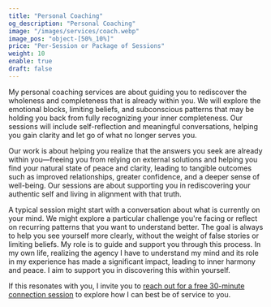 ```yaml
---
title: "Personal Coaching"
og_description: "Personal Coaching"
image: "/images/services/coach.webp"
image_pos: "object-[50%_10%]"
price: "Per-Session or Package of Sessions"
weight: 10
enable: true
draft: false
---
```

My personal coaching services are about guiding you to rediscover the wholeness and completeness that is already within you. We will explore the emotional blocks, limiting beliefs, and subconscious patterns that may be holding you back from fully recognizing your inner completeness. Our sessions will include self-reflection and meaningful conversations, helping you gain clarity and let go of what no longer serves you. 

Our work is about helping you realize that the answers you seek are already within you—freeing you from relying on external solutions and helping you find your natural state of peace and clarity, leading to tangible outcomes such as improved relationships, greater confidence, and a deeper sense of well-being. Our sessions are about supporting you in rediscovering your authentic self and living in alignment with that truth.

A typical session might start with a conversation about what is currently on your mind. We might explore a particular challenge you're facing or reflect on recurring patterns that you want to understand better. The goal is always to help you see yourself more clearly, without the weight of false stories or limiting beliefs. My role is to guide and support you through this process. In my own life, realizing the agency I have to understand my mind and its role in my experience has made a significant impact, leading to inner harmony and peace. I aim to support you in discovering this within yourself.

If this resonates with you, I invite you to [reach out for a free 30-minute connection session](https://calendar.app.google/Fbi48j36LYZd4LZZ8) to explore how I can best be of service to you.

